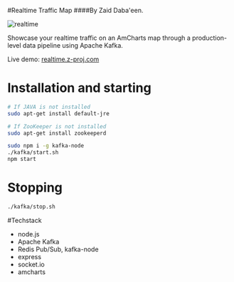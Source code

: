 #Realtime Traffic Map
####By Zaid Daba'een.

![realtime](http://static.z-proj.com/realtime.png)

Showcase your realtime traffic on an AmCharts map through a production-level data pipeline using Apache Kafka.

Live demo: [realtime.z-proj.com](http://realtime.z-proj.com)

# Installation and starting

```sh
# If JAVA is not installed
sudo apt-get install default-jre

# If ZooKeeper is not installed
sudo apt-get install zookeeperd

sudo npm i -g kafka-node
./kafka/start.sh
npm start
```

# Stopping

```sh
./kafka/stop.sh
```

#Techstack

- node.js
- Apache Kafka
- Redis Pub/Sub, kafka-node
- express
- socket.io
- amcharts



